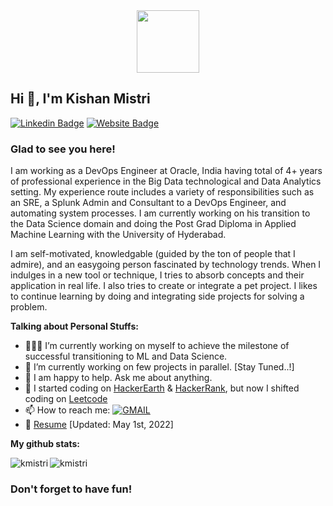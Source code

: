 <div id="header" align="center">
  <img src="https://media.giphy.com/media/M9gbBd9nbDrOTu1Mqx/giphy.gif" width="100"/>
</div>

## Hi 👋, I'm Kishan Mistri

[![Linkedin Badge](https://img.shields.io/badge/-LinkedIn-0e76a8?style=flat-square&logo=Linkedin&logoColor=white)](https://www.linkedin.com/in/kishan-mistri/)
[![Website Badge](https://img.shields.io/badge/Website-3b5998?style=flat-square&logo=google-chrome&logoColor=white)](https://kishan-mistri.netlify.app/)


### Glad to see you here! 

I am working as a DevOps Engineer at Oracle, India having total of 4+ years of professional experience in the Big Data technological and Data Analytics setting. My experience route includes a variety of responsibilities such as an SRE, a Splunk Admin and Consultant to a DevOps Engineer, and automating system processes. I am currently working on his transition to the Data Science domain and doing the Post Grad Diploma in Applied Machine Learning with the University of Hyderabad.

I am self-motivated, knowledgable (guided by the ton of people that I admire), and an easygoing person fascinated by technology trends. When I indulges in a new tool or technique, I tries to absorb concepts and their application in real life. I also tries to create or integrate a pet project. I likes to continue learning by doing and integrating side projects for solving a problem.

**Talking about Personal Stuffs:**

- 👨🏻‍💻 I’m currently working on myself to achieve the milestone of successful transitioning to ML and Data Science.
- 🚀 I’m currently working on few projects in parallel. [Stay Tuned..!]
- 💬 I am happy to help. Ask me about anything.
- 📝 I started coding on [HackerEarth](https://www.hackerearth.com/@14bit029) & [HackerRank](https://www.hackerrank.com/14bit029), but now I shifted coding on [Leetcode](https://leetcode.com/kmistri/)
- 📫 How to reach me: [![GMAIL](https://img.shields.io/badge/-GMAIL-FF0000?style=flat-square&logo=gmail&logoColor=white)](mailto:kishan.mistri.111@gmail.com?subject=[GitHub]%20<SUBJECT>)
- 📝 [Resume](https://drive.google.com/file/d/1xJENzbUwlm9th2C3vH-x23qapnfwfOvq/view?usp=sharing)  [Updated: May 1st, 2022]


**My github stats:**

<p><img align="left" src="https://github-readme-stats.vercel.app/api/top-langs?username=KishanMistri&show_icons=true&locale=en&layout=compact" alt="kmistri" /></p>
<p><img align="center" src="https://github-readme-stats.vercel.app/api?username=KishanMistri&show_icons=true&locale=en" alt="kmistri" /></p>


<h3 align="left">Don't forget to have fun! </h3>

